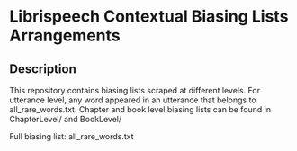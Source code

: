 # Librispeech Contextual Biasing Lists Arrangements

## Description
This repository contains biasing lists scraped at different levels. For utterance level, any word appeared in an utterance that belongs to all_rare_words.txt. Chapter and book level biasing lists can be found in ChapterLevel/ and BookLevel/

Full biasing list: all_rare_words.txt
